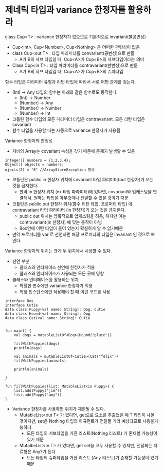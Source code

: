 # 제네릭 타입과 variance 한정자를 활용하라

class Cup\<T> : variance 한정자가 없으므로 기본적으로 invariant(불공변성)

* Cup\<Int>, Cup\<Number>, Cup\<Nothing> 은 어떠한 관련성이 없음
* class Cup\<out T> : 타입 파라미터를 convariant(공변성)으로 만듦
  * A가 B의 서브 타입일 때, Cup\<A>가 Cup\<B>의 서브타입이라는 의미
* Class Cup\<in T> : 타입 파라미터를 contravariant(반변성)으로 만듦
  * A가 B의 서브 타입일 때, Cup\<A>가 Cup\<B>의 슈퍼타입

함수 타입은 파라미터 유형과 리턴 타입에 따라서 서로 어떤 관계를 갖는다.

* (Int) -> Any 타입의 함수는 아래와 같은 함수로도 동작한다.
  * (Int) -> Number
  * (Number) -> Any
  * (Number) -> Number
  * (Number) -> Int
* 코틀린 함수 타입의 모든 파라미터 타입은 contravariant, 모든 리턴 타입은 covariant
* 함수 타입을 사용할 때는 자동으로 variance 한정자가 사용됨

Variance 한정자의 안정성

* 자바의 Array는 covariant 속성을 갖기 때문에 문제가 발생할 수 있음

```
Integer[] numbers = {1,2,3,4};
Object[] objects = numbers;
ojects[2] = "B" //ArrayStoreException 발생
```

* 코틀린은 public in 한정자 위치에 covariant 타입 파리미터(out 한정자)가 오는 것을 금지한다.
  * 만약 in 한정자 위치 (ex 타입 파라미터)에 있다면, covariant와 업캐스팅을 연결해서, 원하는 타입을 아무것이나 전달할 수 있을 것이기 때문
* 코틀린은 public out 한정자 위치(함수 리턴 타입, 프로퍼티 타입) 에 contravariant 타입 파라미터 (in 한정자)가 오는 것을 금지한다.&#x20;
  * public out 위치는 암묵적으로 업캐스팅을 허용, 하지만 이는 contravariant(in 한정자) 에 맞는 동작이 아님
  * Box안에 어떤 타입이 들어 있는지 확실하게 알 수 없기때문
* 만약 프로퍼티를 var 로 선언하면 해당 프로퍼티의 타입은 invariant 인 것으로 보인다.

&#x20;

Variance 한정자의 위치는 크게 두 위치에서 사용할 수 있다.

* 선언 부분
  * 클래스와 인터페이스 선언에 한정자가 적용
  * 클래스와 인터페이스가 사용되는 모든 곳에 영향
* 클래스와 인터페이스를 활용하는 위치
  * 특정한 변수에만 variance 한정자가 적용
  * 특정 인스턴스에만 적용해야 할 때 이런 코드를 사용

```
interface Dog
interface Cutie
data class Puppy(val name: String): Dog, Cutie
data class Hound(val name: String): Dog
data class Cat(val name: String): Cutie


fun main() {
    val dogs = mutableListOf<Dog>(Hound("pluto"))

    fillWithPuppies(dogs)
    println(dogs)

    val animals = mutableListOf<Cutie>(Cat("felix"))
    fillWithPuppies(animals)

    println(animals)

}

fun fillWithPuppies(list: MutableList<in Puppy>) {
    list.add(Puppy("jim"))
    list.add(Puppy("amy"))
}
```

* Variance 한정자를 사용하면 위치가 제한될 수 있다.
  * MutableList\<out T> 가 있다면, get으로 요소를 추출했을 때 T 타입이 나올 것이지만, set은 Nothing 타입의 아규먼트가 전달될 거라 예상되므로 사용불가능하다.
    * 모든 타입의 서브타입을 가진 리스트(Nothing 리스트) 가 존재할 가능성이 있기 때문
  * MutalbeList\<in T> 가 있다면, get set을 모두 사용할 수 있지만, 전달되는 자료형은 Any?가 된다
    * 모든 타입의 슈퍼타입을 가진 리스트 (Any 리스트)가 존재할 가능성이 있기 때문

